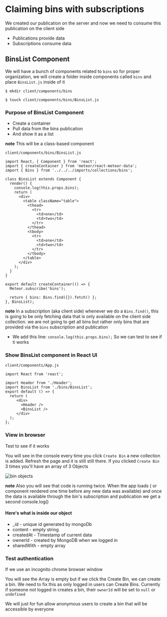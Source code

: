 # Claiming bins with subscriptions
We created our publication on the server and now we need to consume this publication on the client side

* Publications provide data
* Subscriptions consume data

## BinsList Component
We will have a bunch of components related to `bins` so for proper organization, we will create a folder inside components called `bins` and place `BinsList.js` inside of it

`$ mkdir client/components/bins`

`$ touch client/components/bins/BinsList.js`

### Purpose of BinsList Component
* Create a container
* Pull data from the bins publication
* And show it as a list

**note** This will be a class-based component

`client/components/bins/BinsList.js`

```
import React, { Component } from 'react';
import { createContainer } from 'meteor/react-meteor-data';
import { Bins } from '../../../imports/collections/bins';

class BinsList extends Component {
  render() {
    console.log(this.props.bins);
    return (
      <div>
        <table className="table">
          <thead>
            <tr>
              <td>one</td>
              <td>two</td>
            </tr>
          </thead>
          <tbody>
            <tr>
              <td>one</td>
              <td>two</td>
            </tr>
          </tbody>
        </table>
      </div>
    );
  }
}

export default createContainer(() => {
  Meteor.subscribe('bins');

  return { bins: Bins.find({}).fetch() };
}, BinsList);
```

**note** In a subscription (aka client side) whenever we do a `Bins.find()`, this is going to be only fetching data that is only available on the client side collection. we are not going to get all bins but rather only bins that are provided via the `bins` subscription and publication

* We add this line: `console.log(this.props.bins);` So we can test to see if ti works

### Show BinsList component in React UI
`client/components/App.js`

```
import React from 'react';

import Header from './Header';
import BinsList from './bins/BinsList';
export default () => {
  return (
     <div>
       <Header />
       <BinsList />
     </div>
  );
};
```

### View in browser
Test to see if it works

You will see in the console every time you click `Create Bin` a new collection is added. Refresh the page and it is still still there. If you clicked `Create Bin` 3 times you'll have an array of 3 Objects

![bin objects](https://i.imgur.com/ALrCi5Z.png)

**note** Also you will see that code is running twice. When the app loads ( or component rendered one time before any new data was available) and once the data is available through the bin's subscription and publication we get a second console.log()

#### Here's what is inside our object
* _id - unique id generated by mongoDb
* content - empty string
* createdAt - Timestamp of current data
* ownerId - created by MongoDB when we logged in
* sharedWith - empty array

### Test authentication
If we use an incognito chrome browser window

You will see the Array is empty but if we click the Create Bin, we can create a bin. We need to fix this as only logged in users can Create Bins. Currently if someone not logged in creates a bin, their `ownerId` will be set to `null` or `undefined`

We will just for fun allow anonymous users to create a bin that will be accessible by everyone





